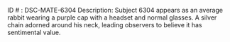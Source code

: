 ID # : DSC-MATE-6304
Description: Subject 6304 appears as an average rabbit wearing a purple cap with a headset and normal glasses. A silver chain adorned around his neck, leading observers to believe it has sentimental value.